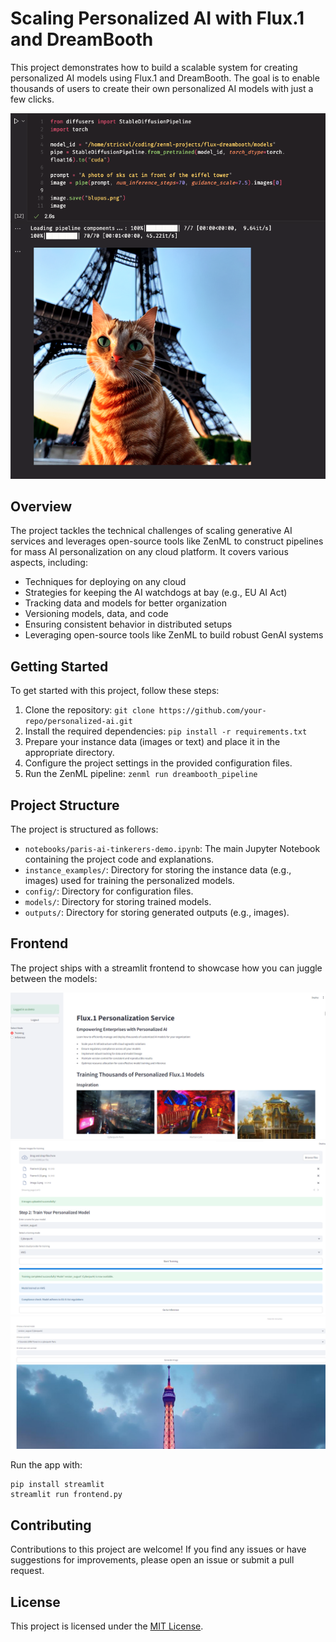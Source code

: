 # Scaling Personalized AI with Flux.1 and DreamBooth

This project demonstrates how to build a scalable system for creating
personalized AI models using Flux.1 and DreamBooth. The goal is to enable
thousands of users to create their own personalized AI models with just a few
clicks.

![](assets/blupus-demo.png)


## Overview

The project tackles the technical challenges of scaling generative AI services and leverages open-source tools like ZenML to construct pipelines for mass AI personalization on any cloud platform. It covers various aspects, including:

- Techniques for deploying on any cloud
- Strategies for keeping the AI watchdogs at bay (e.g., EU AI Act)
- Tracking data and models for better organization
- Versioning models, data, and code
- Ensuring consistent behavior in distributed setups
- Leveraging open-source tools like ZenML to build robust GenAI systems

## Getting Started

To get started with this project, follow these steps:

1. Clone the repository: `git clone https://github.com/your-repo/personalized-ai.git`
2. Install the required dependencies: `pip install -r requirements.txt`
3. Prepare your instance data (images or text) and place it in the appropriate directory.
4. Configure the project settings in the provided configuration files.
5. Run the ZenML pipeline: `zenml run dreambooth_pipeline`

## Project Structure

The project is structured as follows:

- `notebooks/paris-ai-tinkerers-demo.ipynb`: The main Jupyter Notebook containing the project code and explanations.
- `instance_examples/`: Directory for storing the instance data (e.g., images) used for training the personalized models.
- `config/`: Directory for configuration files.
- `models/`: Directory for storing trained models.
- `outputs/`: Directory for storing generated outputs (e.g., images).

## Frontend

The project ships with a streamlit frontend to showcase how you can juggle between the models:

![](assets/app_screenshot_1.png)
![](assets/app_screenshot_2.png)
![](assets/app_screenshot_3.png)

Run the app with:

```
pip install streamlit
streamlit run frontend.py 
```

## Contributing

Contributions to this project are welcome! If you find any issues or have suggestions for improvements, please open an issue or submit a pull request.

## License

This project is licensed under the [MIT License](LICENSE).
